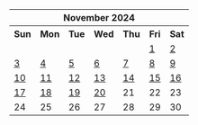 <table align="center" border="0" cellpadding="0" cellspacing="0" class="month">
 <tr>
  <th class="month" colspan="7">
   November 2024
  </th>
 </tr>
 <tr>
  <th class="sun">
   Sun
  </th>
  <th class="mon">
   Mon
  </th>
  <th class="tue">
   Tue
  </th>
  <th class="wed">
   Wed
  </th>
  <th class="thu">
   Thu
  </th>
  <th class="fri">
   Fri
  </th>
  <th class="sat">
   Sat
  </th>
 </tr>
 <tr>
  <td class="noday">
  </td>
  <td class="noday">
  </td>
  <td class="noday">
  </td>
  <td class="noday">
  </td>
  <td class="noday">
  </td>
  <td class="fri">
   <a href="20241101.py">
    1
   </a>
  </td>
  <td class="sat">
   <a href="20241102.py">
    2
   </a>
  </td>
 </tr>
 <tr>
  <td class="sun">
   <a href="20241103.py">
    3
   </a>
  </td>
  <td class="mon">
   <a href="20241104.py">
    4
   </a>
  </td>
  <td class="tue">
   <a href="20241105.py">
    5
   </a>
  </td>
  <td class="wed">
   <a href="20241106.py">
    6
   </a>
  </td>
  <td class="thu">
   <a href="20241107.py">
    7
   </a>
  </td>
  <td class="fri">
   <a href="20241108.py">
    8
   </a>
  </td>
  <td class="sat">
   <a href="20241109.py">
    9
   </a>
  </td>
 </tr>
 <tr>
  <td class="sun">
   <a href="20241110.py">
    10
   </a>
  </td>
  <td class="mon">
   <a href="20241111.py">
    11
   </a>
  </td>
  <td class="tue">
   <a href="20241112.py">
    12
   </a>
  </td>
  <td class="wed">
   <a href="20241113.py">
    13
   </a>
  </td>
  <td class="thu">
   <a href="20241114.py">
    14
   </a>
  </td>
  <td class="fri">
   <a href="20241115.py">
    15
   </a>
  </td>
  <td class="sat">
   <a href="20241116.py">
    16
   </a>
  </td>
 </tr>
 <tr>
  <td class="sun">
   <a href="20241117.py">
    17
   </a>
  </td>
  <td class="mon">
   <a href="20241118.py">
    18
   </a>
  </td>
  <td class="tue">
   <a href="20241119.py">
    19
   </a>
  </td>
  <td class="wed">
   <a href="20241120.py">
    20
   </a>
  </td>
  <td class="thu">
   21
  </td>
  <td class="fri">
   22
  </td>
  <td class="sat">
   23
  </td>
 </tr>
 <tr>
  <td class="sun">
   24
  </td>
  <td class="mon">
   25
  </td>
  <td class="tue">
   26
  </td>
  <td class="wed">
   27
  </td>
  <td class="thu">
   28
  </td>
  <td class="fri">
   29
  </td>
  <td class="sat">
   30
  </td>
 </tr>
</table>
